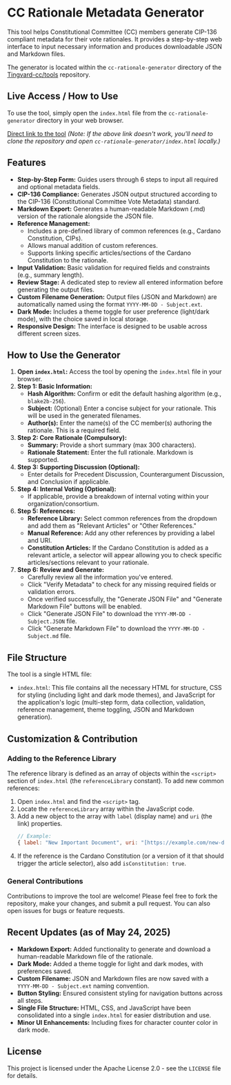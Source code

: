 # CC Rationale Metadata Generator

This tool helps Constitutional Committee (CC) members generate CIP-136 compliant metadata for their vote rationales. It provides a step-by-step web interface to input necessary information and produces downloadable JSON and Markdown files.

The generator is located within the `cc-rationale-generator` directory of the [Tingvard-cc/tools](https://github.com/Tingvard-cc/tools/tree/main/cc-rationale-generator) repository.

## Live Access / How to Use

To use the tool, simply open the `index.html` file from the `cc-rationale-generator` directory in your web browser.

[Direct link to the tool](https://tingvard-cc.github.io/tools/cc-rationale-generator/index.html)
*(Note: If the above link doesn't work, you'll need to clone the repository and open `cc-rationale-generator/index.html` locally.)*

## Features

* **Step-by-Step Form:** Guides users through 6 steps to input all required and optional metadata fields.
* **CIP-136 Compliance:** Generates JSON output structured according to the CIP-136 (Constitutional Committee Vote Metadata) standard.
* **Markdown Export:** Generates a human-readable Markdown (.md) version of the rationale alongside the JSON file.
* **Reference Management:**
    * Includes a pre-defined library of common references (e.g., Cardano Constitution, CIPs).
    * Allows manual addition of custom references.
    * Supports linking specific articles/sections of the Cardano Constitution to the rationale.
* **Input Validation:** Basic validation for required fields and constraints (e.g., summary length).
* **Review Stage:** A dedicated step to review all entered information before generating the output files.
* **Custom Filename Generation:** Output files (JSON and Markdown) are automatically named using the format `YYYY-MM-DD - Subject.ext`.
* **Dark Mode:** Includes a theme toggle for user preference (light/dark mode), with the choice saved in local storage.
* **Responsive Design:** The interface is designed to be usable across different screen sizes.

## How to Use the Generator

1.  **Open `index.html`:** Access the tool by opening the `index.html` file in your browser.
2.  **Step 1: Basic Information:**
    * **Hash Algorithm:** Confirm or edit the default hashing algorithm (e.g., `blake2b-256`).
    * **Subject:** (Optional) Enter a concise subject for your rationale. This will be used in the generated filenames.
    * **Author(s):** Enter the name(s) of the CC member(s) authoring the rationale. This is a required field.
3.  **Step 2: Core Rationale (Compulsory):**
    * **Summary:** Provide a short summary (max 300 characters).
    * **Rationale Statement:** Enter the full rationale. Markdown is supported.
4.  **Step 3: Supporting Discussion (Optional):**
    * Enter details for Precedent Discussion, Counterargument Discussion, and Conclusion if applicable.
5.  **Step 4: Internal Voting (Optional):**
    * If applicable, provide a breakdown of internal voting within your organization/consortium.
6.  **Step 5: References:**
    * **Reference Library:** Select common references from the dropdown and add them as "Relevant Articles" or "Other References."
    * **Manual Reference:** Add any other references by providing a label and URI.
    * **Constitution Articles:** If the Cardano Constitution is added as a relevant article, a selector will appear allowing you to check specific articles/sections relevant to your rationale.
7.  **Step 6: Review and Generate:**
    * Carefully review all the information you've entered.
    * Click "Verify Metadata" to check for any missing required fields or validation errors.
    * Once verified successfully, the "Generate JSON File" and "Generate Markdown File" buttons will be enabled.
    * Click "Generate JSON File" to download the `YYYY-MM-DD - Subject.JSON` file.
    * Click "Generate Markdown File" to download the `YYYY-MM-DD - Subject.md` file.

## File Structure

The tool is a single HTML file:

* `index.html`: This file contains all the necessary HTML for structure, CSS for styling (including light and dark mode themes), and JavaScript for the application's logic (multi-step form, data collection, validation, reference management, theme toggling, JSON and Markdown generation).

## Customization & Contribution

### Adding to the Reference Library

The reference library is defined as an array of objects within the `<script>` section of `index.html` (the `referenceLibrary` constant). To add new common references:

1.  Open `index.html` and find the `<script>` tag.
2.  Locate the `referenceLibrary` array within the JavaScript code.
3.  Add a new object to the array with `label` (display name) and `uri` (the link) properties.
    ```javascript
    // Example:
    { label: "New Important Document", uri: "[https://example.com/new-doc](https://example.com/new-doc)" },
    ```
4.  If the reference is the Cardano Constitution (or a version of it that should trigger the article selector), also add `isConstitution: true`.

### General Contributions

Contributions to improve the tool are welcome! Please feel free to fork the repository, make your changes, and submit a pull request. You can also open issues for bugs or feature requests.

## Recent Updates (as of May 24, 2025)

* **Markdown Export:** Added functionality to generate and download a human-readable Markdown file of the rationale.
* **Dark Mode:** Added a theme toggle for light and dark modes, with preferences saved.
* **Custom Filename:** JSON and Markdown files are now saved with a `YYYY-MM-DD - Subject.ext` naming convention.
* **Button Styling:** Ensured consistent styling for navigation buttons across all steps.
* **Single File Structure:** HTML, CSS, and JavaScript have been consolidated into a single `index.html` for easier distribution and use.
* **Minor UI Enhancements:** Including fixes for character counter color in dark mode.

## License

This project is licensed under the Apache License 2.0 - see the `LICENSE` file for details.
